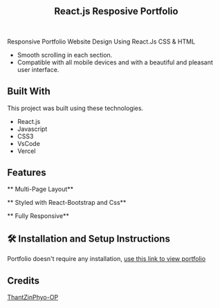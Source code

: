 <h2 align="center">
 React.js Resposive Portfolio <br/>
</h2>

<br/>

Responsive Portfolio Website Design Using React.Js CSS &amp; HTML

- Smooth scrolling in each section.
- Compatible with all mobile devices and with a beautiful and pleasant user interface.

## Built With

This project was built using these technologies.

- React.js
- Javascript
- CSS3
- VsCode
- Vercel

## Features

** Multi-Page Layout**

** Styled with React-Bootstrap and Css**

** Fully Responsive**




## 🛠 Installation and Setup Instructions

Portfolio doesn't require any installation, [use this link to view portfolio](https://mimimoha.github.io/React-Portfolio/)


## Credits 

[ThantZinPhyo-OP](https://github.com/ThantZinPhyo-OP/React-Portfolio/blob/main/home.png)